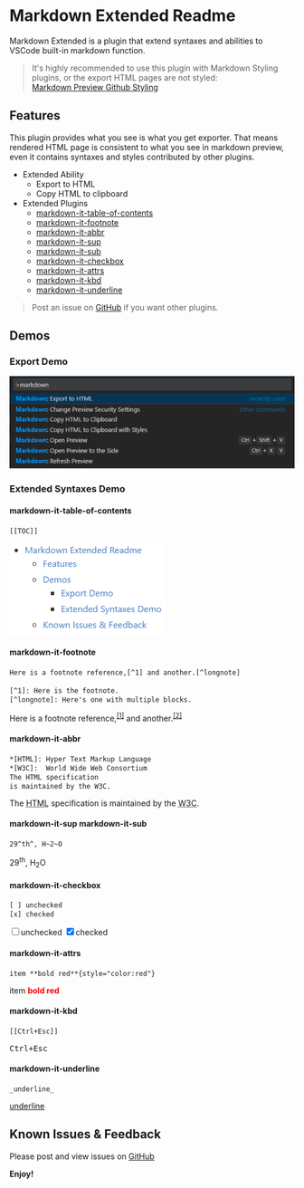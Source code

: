 # Markdown Extended Readme

Markdown Extended is a plugin that extend syntaxes and abilities to VSCode built-in markdown function.

> It's highly recommended to use this plugin with Markdown Styling plugins, or the export HTML pages are not styled:  
> [Markdown Preview Github Styling](https://marketplace.visualstudio.com/items?itemName=bierner.markdown-preview-github-styles)

## Features

This plugin provides what you see is what you get exporter. That means rendered HTML page is consistent to what you see in markdown preview, even it contains syntaxes and styles contributed by other plugins.

- Extended Ability
    - Export to HTML
    - Copy HTML to clipboard
- Extended Plugins
    - [markdown-it-table-of-contents](https://www.npmjs.com/package/markdown-it-table-of-contents)
    - [markdown-it-footnote](https://www.npmjs.com/package/markdown-it-footnote)
    - [markdown-it-abbr](https://www.npmjs.com/package/markdown-it-abbr)
    - [markdown-it-sup](https://www.npmjs.com/package/markdown-it-sup)
    - [markdown-it-sub](https://www.npmjs.com/package/markdown-it-sub)
    - [markdown-it-checkbox](https://www.npmjs.com/package/markdown-it-checkbox)
    - [markdown-it-attrs](https://www.npmjs.com/package/markdown-it-attrs)
    - [markdown-it-kbd](https://www.npmjs.com/package/markdown-it-kbd)
    - [markdown-it-underline](https://www.npmjs.com/package/markdown-it-underline)

> Post an issue on [GitHub][issues] if you want other plugins.

## Demos

### Export Demo

![command](./images/command-demo.png)

### Extended Syntaxes Demo

#### markdown-it-table-of-contents

    [[TOC]]

![toc](./images/toc-demo.png)

#### markdown-it-footnote

    Here is a footnote reference,[^1] and another.[^longnote]

    [^1]: Here is the footnote.
    [^longnote]: Here's one with multiple blocks.

<p data-line="6" class="code-line">Here is a footnote reference,<sup class="footnote-ref"><a href="#fn1" id="fnref1">[1]</a></sup> and another.<sup class="footnote-ref"><a href="#fn2" id="fnref2">[2]</a></sup></p>

#### markdown-it-abbr

    *[HTML]: Hyper Text Markup Language
    *[W3C]:  World Wide Web Consortium
    The HTML specification
    is maintained by the W3C.

<p data-line="15" class="code-line">The <abbr title="Hyper Text Markup Language">HTML</abbr> specification
is maintained by the <abbr title="World Wide Web Consortium">W3C</abbr>.</p>

#### markdown-it-sup markdown-it-sub

    29^th^, H~2~O

<p data-line="20" class="code-line">29<sup>th</sup>, H<sub>2</sub>O</p>

#### markdown-it-checkbox

    [ ] unchecked
    [x] checked

<p data-line="24" class="code-line"><input type="checkbox" id="checkbox71"><label for="checkbox71">unchecked</label>
<input type="checkbox" id="checkbox70" checked="true"><label for="checkbox70">checked</label></p>


#### markdown-it-attrs

    item **bold red**{style="color:red"}

<p data-line="40" class="code-line">item <strong style="color:red">bold red</strong></p>

#### markdown-it-kbd

    [[Ctrl+Esc]]

<p data-line="44" class="code-line"><kbd>Ctrl+Esc</kbd></p>

#### markdown-it-underline

    _underline_

<p data-line="48" class="code-line"><u>underline</u></p>

## Known Issues & Feedback

Please post and view issues on [GitHub][issues]

**Enjoy!**

[issues]: https://github.com/qjebbs/vscode-markdown-extended/issues "Post issues"